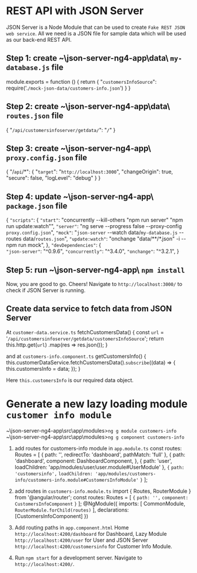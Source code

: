 # REST API with JSON Server
JSON Server is a Node Module that can be used to create `Fake REST JSON web service`. All we need is a JSON file for sample data which will be used as our back-end REST API.

## Step 1: create ~\json-server-ng4-app\data\ `my-database.js` file
module.exports = function () {
    return {
        "`customersInfoSource`": require('.`/mock-json-data/customers-info.json`')
    }
}

## Step 2: create ~\json-server-ng4-app\data\ `routes.json` file
{
    "`/api/customersinfoserver/getdata/`": "`/`"
}

## Step 3: create ~\json-server-ng4-app\ `proxy.config.json` file
{
    "/`api`/*": {
        "`target`": "`http://localhost:3000`",
        "changeOrigin": true,
        "secure": false,
        "logLevel": "debug"
    }
}

## Step 4: update ~\json-server-ng4-app\ `package.json` file
{
  `"scripts"`: {
      `"start"`: "concurrently --kill-others \"npm run server\" \"npm run update:watch\"",
      `"server"`: "ng serve --progress false --proxy-config `proxy.config.json`",
      `"mock"`: "`json-server` --watch data/`my-database.js` --routes data/`routes.json`",
      `"update:watch"`: "onchange \"data/**/*.json\" -i -- npm run mock",
},
  `"devDependencies"`: {  
      `"json-server"`: "^0.9.6",
      `"concurrently"`: "^3.4.0",
      `"onchange"`: "^3.2.1",
}

## Step 5: run ~\json-server-ng4-app\ `npm install` 
Now, you are good to go. Cheers! 
Navigate to `http://localhost:3000/` to check if JSON Server is running.

## Create data service to fetch data from JSON Server
At `customer-data.service.ts` 
fetchCustomersData() {
    const `url` = '`/api/customersinfoserver/getdata/customersInfoSource`';
    return this.http.get(`url`)
      .map(res => res.json());
  }   
  
and at `customers-info.component.ts` 
getCustomersInfo() {
  this.customerDataService.fetchCustomersData().`subscribe`((data) => {
    this.customersInfo = data;
  });
}

Here `this.customersInfo` is our required data object.

# Generate a new lazy loading module `customer info module`
~\json-server-ng4-app\src\app\modules>`ng g module customers-info`
~\json-server-ng4-app\src\app\modules>`ng g component customers-info`

1. add routes for customers-info module in `app.module.ts` const routes: Routes = [
  {
    path: '',
    redirectTo: 'dashboard',
    pathMatch: 'full'
  },
  {
      path: 'dashboard', 
      component: DashboardComponent, 
  },
  {
    path: 'user',
    loadChildren: 'app/modules/user/user.module#UserModule'
  },
  `{`
    `path: 'customersinfo',`
    `loadChildren: 'app/modules/customers-info/customers-info.module#CustomersInfoModule'`
  `}`
];

2. add routes in `customers-info.module.ts`
import { Routes, RouterModule } from '@angular/router'; const routes: Routes = [
  `{`
    `path: '',`
    `component: CustomersInfoComponent`
  `}`
]; @NgModule({
  imports: [
    CommonModule,
    `RouterModule.forChild(routes)`
  ],
  declarations: [CustomersInfoComponent]
})

3. Add routing paths in `app.component.html`
Home `http://localhost:4200/dashboard` for Dashboard, Lazy Module `http://localhost:4200/user` for User and JSON Server `http://localhost:4200/customersinfo` for Customer Info Module.

4. Run `npm start` for a development server. Navigate to `http://localhost:4200/`.



